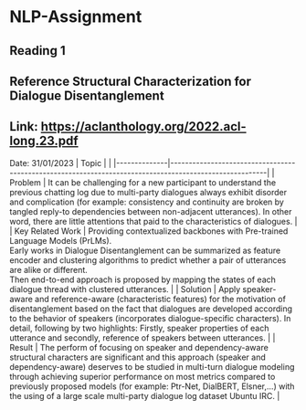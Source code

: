 # NLP-Assignment

## Reading 1
## Reference Structural Characterization for Dialogue Disentanglement
## Link: https://aclanthology.org/2022.acl-long.23.pdf
Date: 31/01/2023
| Topic        |                                                             |
|--------------|--------------------------------------------------------------------------------------------------------|
| Problem   | It can be challenging for a new participant to understand the previous chatting log due to multi-party dialogues always exhibit disorder and complication (for example: consistency and continuity are broken by tangled reply-to dependencies between non-adjacent utterances). In other word, there are little attentions that paid to the characteristics of dialogues. |
| Key Related Work | Providing contextualized backbones with Pre-trained Language Models (PrLMs). <br /> Early works in Dialogue Disentanglement can be summarized as feature encoder and clustering algorithms to predict whether a pair of utterances are alike or different. <br /> Then end-to-end approach is proposed by mapping the states of each dialogue thread with clustered utterances. |
| Solution     | Apply speaker-aware and reference-aware (characteristic features) for the motivation of disentanglement based on the fact that dialogues are developed according to the behavior of speakers (incorporates dialogue-specific characters). In detail, following by two highlights: Firstly, speaker properties of each utterance and secondly, reference of speakers between utterances. |
| Result       | The perform of focusing on speaker and dependency-aware structural characters are significant and this approach (speaker and dependency-aware) deserves to be studied in multi-turn dialogue modeling through achieving superior performance on most metrics compared to previously proposed models (for example: Ptr-Net, DialBERT, Elsner,...) with the using of a large scale multi-party dialogue log dataset Ubuntu IRC. |
